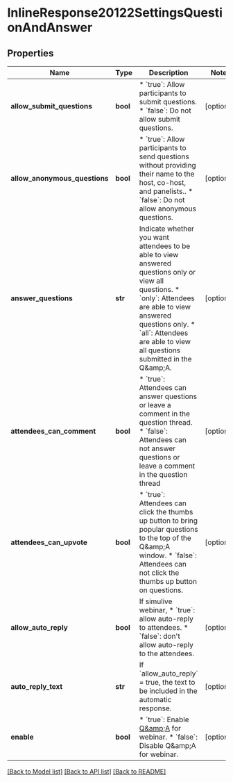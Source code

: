 # InlineResponse20122SettingsQuestionAndAnswer

## Properties
Name | Type | Description | Notes
------------ | ------------- | ------------- | -------------
**allow_submit_questions** | **bool** | * &#x60;true&#x60;: Allow participants to submit questions.  * &#x60;false&#x60;: Do not allow submit questions. | [optional] 
**allow_anonymous_questions** | **bool** | * &#x60;true&#x60;: Allow participants to send questions without providing their name to the host, co-host, and panelists..  * &#x60;false&#x60;: Do not allow anonymous questions. | [optional] 
**answer_questions** | **str** | Indicate whether you want attendees to be able to view answered questions only or view all questions.  * &#x60;only&#x60;: Attendees are able to view answered questions only.  *  &#x60;all&#x60;: Attendees are able to view all questions submitted in the Q&amp;amp;A. | [optional] 
**attendees_can_comment** | **bool** | * &#x60;true&#x60;: Attendees can answer questions or leave a comment in the question thread.  * &#x60;false&#x60;: Attendees can not answer questions or leave a comment in the question thread | [optional] 
**attendees_can_upvote** | **bool** | * &#x60;true&#x60;: Attendees can click the thumbs up button to bring popular questions to the top of the Q&amp;amp;A window.  * &#x60;false&#x60;: Attendees can not click the thumbs up button on questions. | [optional] 
**allow_auto_reply** | **bool** | If simulive webinar,   * &#x60;true&#x60;: allow auto-reply to attendees.   * &#x60;false&#x60;: don&#x27;t allow auto-reply to the attendees. | [optional] 
**auto_reply_text** | **str** | If &#x60;allow_auto_reply&#x60; &#x3D; true, the text to be included in the automatic response.  | [optional] 
**enable** | **bool** | * &#x60;true&#x60;: Enable [Q&amp;amp;A](https://support.zoom.us/hc/en-us/articles/203686015-Using-Q-A-as-the-webinar-host#:~:text&#x3D;Overview,and%20upvote%20each%20other&#x27;s%20questions.) for webinar.  * &#x60;false&#x60;: Disable Q&amp;amp;A for webinar. | [optional] 

[[Back to Model list]](../README.md#documentation-for-models) [[Back to API list]](../README.md#documentation-for-api-endpoints) [[Back to README]](../README.md)


